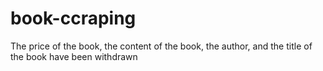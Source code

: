 # book-ccraping
The price of the book, the content of the book, the author, and the title of the book have been withdrawn
